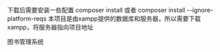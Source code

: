 
下载后需要安装一些配置
composer install
或者
composer install --ignore-platform-reqs
本项目是由xampp提供的数据库和服务器，所以需要下载xampp，将服务器指向项目地址

图书管理系统

